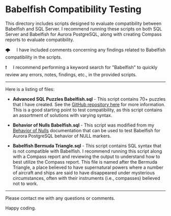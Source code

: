 # Babelfish Compatibility Testing

This directory includes scripts designed to evaluate compatibility between Babelfish and SQL Server.  I recommend running these scripts on both SQL Server and Babelfish for Aurora PostgreSQL, along with creating Compass reports to evaluate compatibility.

🌩️&nbsp;&nbsp;&nbsp;&nbsp;&nbsp;I have included comments concerning any findings related to Babelfish compatibility in the scripts.  

❗&nbsp;&nbsp;&nbsp;&nbsp;&nbsp;I recommend performing a keyword search for "Babelfish" to quickly review any errors, notes, findings, etc., in the provided scripts.

-----------

Here is a listing of files:

*  **Advanced SQL Puzzles Babelfish.sql** - This script contains 70+ puzzles that I have created.  See the [GitHub repository here](https://github.com/smpetersgithub/AdvancedSQLPuzzles/tree/main/Advanced%20SQL%20Puzzles) for more information.  This is a good starting point to test compatibility, as this script contains an assortment of solutions with varying syntax.

*  **Behavior of Nulls Babelfish.sql** - This script was modified from my [Behavior of Nulls](https://github.com/smpetersgithub/AdvancedSQLPuzzles/tree/main/Database%20Articles/Behavior%20Of%20Nulls) documentation that can be used to test Babelfish for Aurora PostgreSQL behavior of NULL markers.

*  **Babelfish Bermuda Triangle.sql** - This script contains SQL syntax that is not compatible with Babelfish.  I recommend running this script along with a Compass report and reviewing the output to understand how to best utilize the Compass report.  This file is named after the Bermuda Triangle, a place believed to have supernatural powers where a number of aircraft and ships are said to have disappeared under mysterious circumstances, often with their instruments (i.e., compasses) believed not to work.

---------------------

Please contact me with any questions or comments.

Happy coding.
